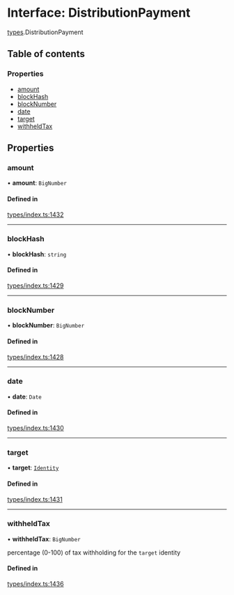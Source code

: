 # Interface: DistributionPayment

[types](../wiki/types).DistributionPayment

## Table of contents

### Properties

- [amount](../wiki/types.DistributionPayment#amount)
- [blockHash](../wiki/types.DistributionPayment#blockhash)
- [blockNumber](../wiki/types.DistributionPayment#blocknumber)
- [date](../wiki/types.DistributionPayment#date)
- [target](../wiki/types.DistributionPayment#target)
- [withheldTax](../wiki/types.DistributionPayment#withheldtax)

## Properties

### amount

• **amount**: `BigNumber`

#### Defined in

[types/index.ts:1432](https://github.com/PolymeshAssociation/polymesh-sdk/blob/e978aefd/src/types/index.ts#L1432)

___

### blockHash

• **blockHash**: `string`

#### Defined in

[types/index.ts:1429](https://github.com/PolymeshAssociation/polymesh-sdk/blob/e978aefd/src/types/index.ts#L1429)

___

### blockNumber

• **blockNumber**: `BigNumber`

#### Defined in

[types/index.ts:1428](https://github.com/PolymeshAssociation/polymesh-sdk/blob/e978aefd/src/types/index.ts#L1428)

___

### date

• **date**: `Date`

#### Defined in

[types/index.ts:1430](https://github.com/PolymeshAssociation/polymesh-sdk/blob/e978aefd/src/types/index.ts#L1430)

___

### target

• **target**: [`Identity`](../wiki/api.entities.Identity.Identity)

#### Defined in

[types/index.ts:1431](https://github.com/PolymeshAssociation/polymesh-sdk/blob/e978aefd/src/types/index.ts#L1431)

___

### withheldTax

• **withheldTax**: `BigNumber`

percentage (0-100) of tax withholding for the `target` identity

#### Defined in

[types/index.ts:1436](https://github.com/PolymeshAssociation/polymesh-sdk/blob/e978aefd/src/types/index.ts#L1436)
